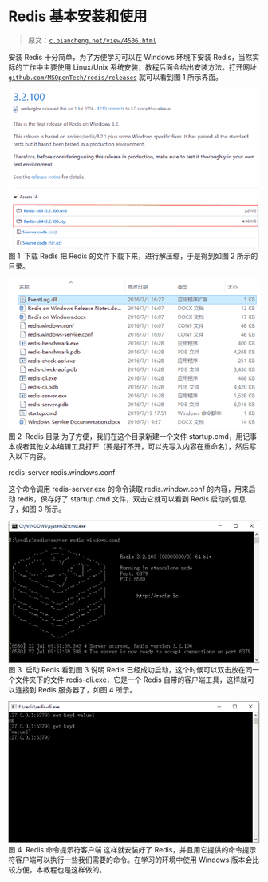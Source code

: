 # Redis 基本安装和使用

> 原文：[`c.biancheng.net/view/4506.html`](http://c.biancheng.net/view/4506.html)

安装 Redis 十分简单，为了方便学习可以在 Windows 环境下安装 Redis，当然实际的工作中主要使用 Linux/Unix 系统安装，教程后面会给出安装方法。打开网址 [`github.com/MSOpenTech/redis/releases`](https://github.com/MSOpenTech/redis/releases) 就可以看到图 1 所示界面。

![下载 Redis](img/7084c9aeb562eeb5b39f44686e540aba.png)
图 1  下载 Redis
把 Redis 的文件下载下来，进行解压缩，于是得到如图 2 所示的目录。

![Redis 目录](img/212eb5c9c916bac8e6f8f243b2aa2381.png)
图 2  Redis 目录
为了方便，我们在这个目录新建一个文件 startup.cmd，用记事本或者其他文本编辑工具打开（要是打不开，可以先写入内容在重命名），然后写入以下内容。

redis-server redis.windows.conf

这个命令调用 redis-server.exe 的命令读取 redis.window.conf 的内容，用来启动 redis，保存好了 startup.cmd 文件，双击它就可以看到 Redis 启动的信息了，如图 3 所示。

![启动 Redis](img/a2873702fa5b6aa2d2bf20a049961005.png)
图 3  启动 Redis 看到图 3 说明 Redis 已经成功启动，这个时候可以双击放在同一个文件夹下的文件 redis-cli.exe，它是一个 Redis 自带的客户端工具，这样就可以连接到 Redis 服务器了，如图 4 所示。

![Redis 命令提示符客户端](img/880b212cde0fa0da82b274801a26a7f5.png)
图 4  Redis 命令提示符客户端
这样就安装好了 Redis，并且用它提供的命令提示符客户端可以执行一些我们需要的命令。在学习的环境中使用 Windows 版本会比较方便，本教程也是这样做的。